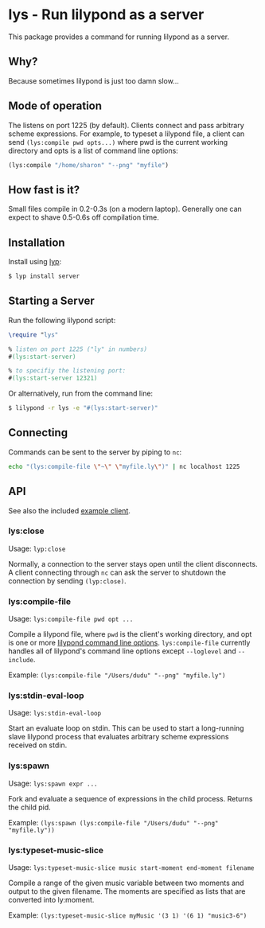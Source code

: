 # lys - Run lilypond as a server

This package provides a command for running lilypond as a server.

## Why?

Because sometimes lilypond is just too damn slow...

## Mode of operation

The listens on port 1225 (by default). Clients connect and pass arbitrary scheme expressions. For example, to typeset a lilypond file, a client can send `(lys:compile pwd opts...)` where pwd is the current working directory and opts is a list of command line options:

```scheme
(lys:compile "/home/sharon" "--png" "myfile")
```

## How fast is it?

Small files compile in 0.2-0.3s (on a modern laptop). Generally one can expect to shave 0.5-0.6s off compilation time.

## Installation

Install using [lyp](https://github.com/noteflakes/lyp):

```bash
$ lyp install server
```

## Starting a Server

Run the following lilypond script:

```lilypond
\require "lys"

% listen on port 1225 ("ly" in numbers)
#(lys:start-server)

% to specifiy the listening port:
#(lys:start-server 12321)
```

Or alternatively, run from the command line:

```bash
$ lilypond -r lys -e "#(lys:start-server)"
```

## Connecting

Commands can be sent to the server by piping to `nc`:

```bash
echo "(lys:compile-file \"~\" \"myfile.ly\")" | nc localhost 1225
```

## API

See also the included [example client](https://github.com/noteflakes/lyp-server/blob/master/test/lyc.sh).

### lys:close

Usage: `lyp:close`

Normally, a connection to the server stays open until the client disconnects. A client connecting through `nc` can ask the server to shutdown the connection by sending `(lyp:close)`.

### lys:compile-file

Usage: `lys:compile-file pwd opt ...`

Compile a lilypond file, where `pwd` is the client's working directory, and opt is one or more [lilypond command line options](http://lilypond.org/doc/v2.18/Documentation/usage/command_002dline-usage.en.html). `lys:compile-file` currently handles all of lilypond's command line options except `--loglevel` and `--include`.

Example: `(lys:compile-file "/Users/dudu" "--png" "myfile.ly")`

### lys:stdin-eval-loop

Usage: `lys:stdin-eval-loop`

Start an evaluate loop on stdin. This can be used to start a long-running slave lilypond process that evaluates arbitrary scheme expressions received on stdin.

### lys:spawn

Usage: `lys:spawn expr ...`

Fork and evaluate a sequence of expressions in the child process. Returns the child pid.

Example: `(lys:spawn (lys:compile-file "/Users/dudu" "--png" "myfile.ly"))`

### lys:typeset-music-slice

Usage: `lys:typeset-music-slice music start-moment end-moment filename`

Compile a range of the given music variable between two moments and output to the given filename. The moments are specified as lists that are converted into ly:moment.

Example: `(lys:typeset-music-slice myMusic '(3 1) '(6 1) "music3-6")`

